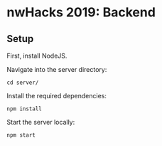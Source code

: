 # nwHacks 2019: Backend

## Setup

First, install NodeJS.

Navigate into the server directory:
```shell
cd server/
```

Install the required dependencies:
```shell
npm install
```

Start the server locally:
```shell
npm start
```
